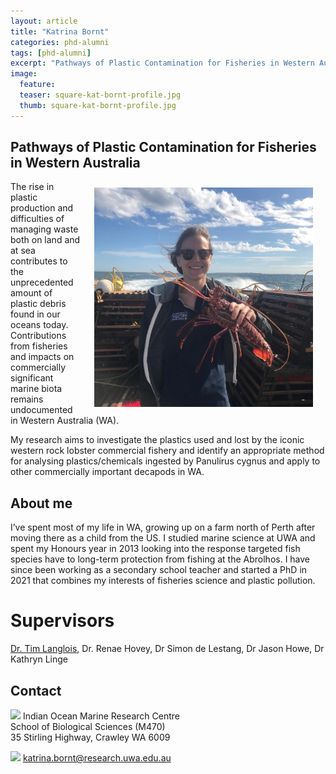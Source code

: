 ```yaml
---
layout: article
title: "Katrina Bornt"
categories: phd-alumni
tags: [phd-alumni]
excerpt: "Pathways of Plastic Contamination for Fisheries in Western Australia"
image:
  feature: 
  teaser: square-kat-bornt-profile.jpg
  thumb: square-kat-bornt-profile.jpg
---
```

## Pathways of Plastic Contamination for Fisheries in Western Australia
<img src='/images/square-kat-bornt-profile.jpg' align='right' width="350" hspace="20" vspace="10">
The rise in plastic production and difficulties of managing waste both on land and at sea contributes to the unprecedented amount of plastic debris found in our oceans today. Contributions from fisheries and impacts on commercially significant marine biota remains undocumented in Western Australia (WA).

My research aims to investigate the plastics used and lost by the iconic western rock lobster commercial fishery and identify an appropriate method for analysing plastics/chemicals ingested by Panulirus cygnus and apply to other commercially important decapods in WA.


## About me
I’ve spent most of my life in WA, growing up on a farm north of Perth after moving there as a child from the US. I studied marine science at UWA and spent my Honours year in 2013 looking into the response targeted fish species have to long-term protection from fishing at the Abrolhos. I have since been working as a secondary school teacher and started a PhD in 2021 that combines my interests of fisheries science and plastic pollution. 

# Supervisors
[Dr. Tim Langlois](https://uwamegfisheries.github.io/researchers/tim-langlois/ "Tim Langlois"), Dr. Renae Hovey, Dr Simon de Lestang, Dr Jason Howe, Dr Kathryn Linge

## Contact
<img src='/images/icons/building-regular.svg' width="15px"> Indian Ocean Marine Research Centre <br>
School of Biological Sciences (M470)<br>
35 Stirling Highway, Crawley WA 6009

<img src='/images/icons/envelope-regular.svg' width="15px"> <a href="mailto:katrina.bornt@research.uwa.edu.au">katrina.bornt@research.uwa.edu.au</a><br>

